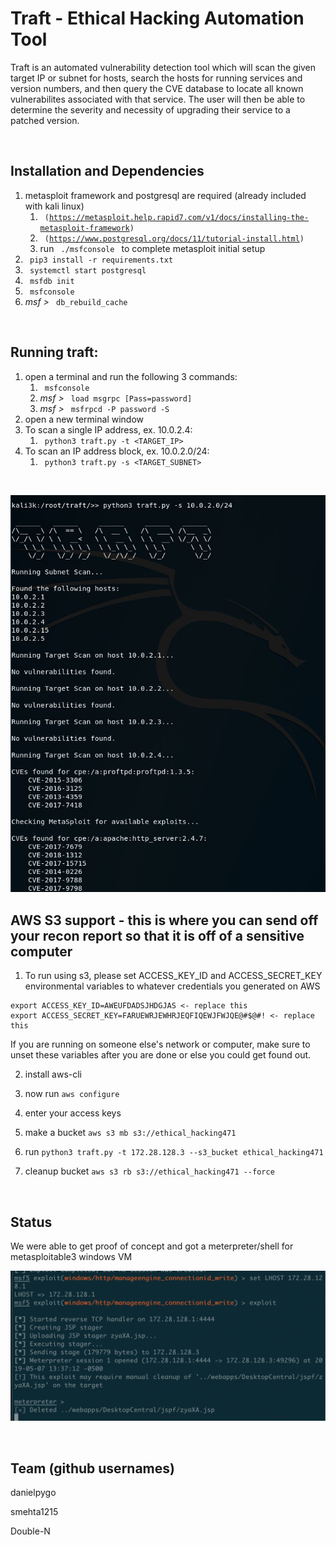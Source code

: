 # Traft - Ethical Hacking Automation Tool

Traft is an automated vulnerability detection tool which will scan the given target IP or subnet for hosts, search the hosts for running services and version numbers, and then query the CVE database to locate all known vulnerabilites associated with that service.  The user will then be able to determine the severity and necessity of upgrading their service to a patched version.

<br>

## Installation and Dependencies
1. metasploit framework and postgresql are required (already included with kali linux)
    1. <code> (https://metasploit.help.rapid7.com/v1/docs/installing-the-metasploit-framework) </code>
    2. <code> (https://www.postgresql.org/docs/11/tutorial-install.html) </code>
    3. run <code> ./msfconsole </code> to complete metasploit initial setup </code>
4. <code> pip3 install -r requirements.txt </code>
5. <code> systemctl start postgresql </code>
6. <code> msfdb init </code>
7. <code> msfconsole </code>
8. *msf >* <code> db_rebuild_cache </code>

<br>


## Running traft:
1. open a terminal and run the following 3 commands:
    1. <code> msfconsole </code>
    2. *msf >* <code> load msgrpc [Pass=password] </code>
    3. *msf >* <code> msfrpcd -P password -S </code>
2. open a new terminal window
3. To scan a single IP address, ex. 10.0.2.4:
    1. <code> python3 traft.py -t <TARGET_IP> </code>
4. To scan an IP address block, ex. 10.0.2.0/24:
    1. <code> python3 traft.py -s <TARGET_SUBNET> </code>

<br>

![Traft Setup Video](https://github.com/danielpygo/traft/blob/master/images/subnet.jpg)

## AWS S3 support - this is where you can send off your recon report so that it is off of a sensitive computer

1. To run using s3, please set ACCESS_KEY_ID and ACCESS_SECRET_KEY environmental variables
    to whatever credentials you generated on AWS
```
export ACCESS_KEY_ID=AWEUFDADSJHDGJAS <- replace this
export ACCESS_SECRET_KEY=FARUEWRJEWHRJEQFIQEWJFWJQE@#$@#! <- replace this
```
If you are running on someone else's network or computer, make sure to unset these variables after you are done or else you could get found out.

2. install aws-cli
3. now run `aws configure`
4. enter your access keys

5. make a bucket
`aws s3 mb s3://ethical_hacking471`

6. run `python3 traft.py -t 172.28.128.3 --s3_bucket ethical_hacking471`

7. cleanup bucket
`aws s3 rb s3://ethical_hacking471 --force`

<br>

## Status
We were able to get proof of concept and got a meterpreter/shell for metasploitable3 windows VM


![Traft Setup Video](https://github.com/danielpygo/traft/blob/master/images/windows.png)

<br>

## Team (github usernames)
danielpygo

smehta1215

Double-N
